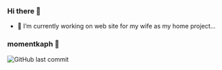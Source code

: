 ### Hi there 👋

- 🔭 I’m currently working on web site for my wife as my home project...



  

### momentkaph 🦄
![GitHub last commit](https://img.shields.io/github/last-commit/unikorm/momentkaph)





<!--
*unikorm/unikorm** is a ✨ _special_ ✨ repository because its `README.md` (this file) appears on your GitHub profile.

Here are some ideas to get you started:

- 🔭 I’m currently working on ...
- 🌱 I’m currently learning ...
- 👯 I’m looking to collaborate on ...
- 🤔 I’m looking for help with ...
- 💬 Ask me about ...
- 📫 How to reach me: ...
- 😄 Pronouns: ...
- ⚡ Fun fact: ...
-->
